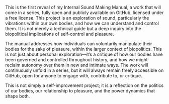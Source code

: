 This is the first reveal of my Internal Sound Making Manual, a work that will come in a series, fully open and publicly available on GitHub, licensed under a free license. This project is an exploration of sound, particularly the vibrations within our own bodies, and how we can understand and control them. It is not merely a technical guide but a deep inquiry into the biopolitical implications of self-control and pleasure.

The manual addresses how individuals can voluntarily manipulate their bodies for the sake of pleasure, within the larger context of biopolitics. This is not just about personal exploration—it’s a critique of how our bodies have been governed and controlled throughout history, and how we might reclaim autonomy over them in new and intimate ways. The work will continuously unfold in a series, but it will always remain freely accessible on GitHub, open for anyone to engage with, contribute to, or critique.

This is not simply a self-improvement project; it is a reflection on the politics of our bodies, our relationship to pleasure, and the power dynamics that shape both.
